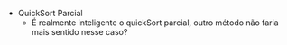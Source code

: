 - QuickSort Parcial
	- É realmente inteligente o quickSort parcial, outro método não faria mais sentido nesse caso?
